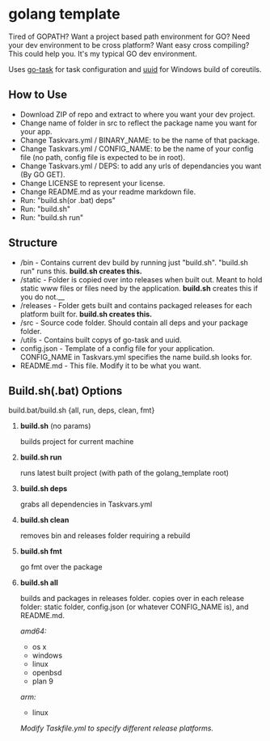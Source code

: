 # golang template

Tired of GOPATH? Want a project based path environment for GO? Need your dev environment to be cross platform? Want easy cross compiling? This could help you. It's my typical GO dev environment.

Uses [go-task](https://github.com/go-task/task) for task configuration and [uuid](https://github.com/uutils/coreutils) for Windows build of coreutils.

## How to Use

- Download ZIP of repo and extract to where you want your dev project.
- Change name of folder in src to reflect the package name you want for your app.
- Change Taskvars.yml / BINARY_NAME: to be the name of that package.
- Change Taskvars.yml / CONFIG_NAME: to be the name of your config file (no path, config file is expected to be in root).
- Change Taskvars.yml / DEPS: to add any urls of dependancies you want (By GO GET).
- Change LICENSE to represent your license.
- Change README.md as your readme markdown file.
- Run: "build.sh(or .bat) deps"
- Run: "build.sh"
- Run: "build.sh run"

## Structure

* /bin - Contains current dev build by running just "build.sh". "build.sh run" runs this. __build.sh creates this.__
* /static - Folder is copied over into releases when built out. Meant to hold static www files or files need by the application. __build.sh__ creates this if you do not.__
* /releases - Folder gets built and contains packaged releases for each platform built for. __build.sh creates this.__
* /src - Source code folder. Should contain all deps and your package folder.
* /utils - Contains built copys of go-task and uuid.
* config.json - Template of a config file for your application. CONFIG_NAME in Taskvars.yml specifies the name build.sh looks for.
* README.md - This file. Modify it to be what you want.

## Build.sh(.bat) Options

build.bat/build.sh {all, run, deps, clean, fmt}

1. __build.sh__ (no params)

   builds project for current machine

2. __build.sh run__

   runs latest built project (with path of the golang_template root)

3. __build.sh deps__

   grabs all dependencies in Taskvars.yml

4. __build.sh clean__

   removes bin and releases folder requiring a rebuild

5. __build.sh fmt__

   go fmt over the package

6. __build.sh all__

   builds and packages in releases folder. copies over in each release folder: static folder, config.json (or whatever CONFIG_NAME is), and README.md.
   
   *amd64:*
   
    * os x
    * windows
    * linux
    * openbsd
    * plan 9
   
   *arm:*
   
    * linux
    
   *Modify Taskfile.yml to specify different release platforms.*
